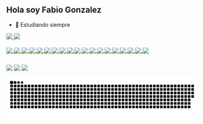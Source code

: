 ## Hola soy Fabio Gonzalez

- 🌱 Estudiando siempre 
<div>
  <a href="https://beacos.ai/g0nzano">
    <img height="180em" src="https://github-readme-stats.vercel.app/api?username=g0nzano&show_icons=true&theme=dark&include_all_commits=true&count_private=true"/>
    <img height="180em" src="https://github-readme-stats.vercel.app/api/top-langs/?username=g0nzano&layout=compact&langs_count=16&theme=dark"/>
  </div>
  <div style="display: inlcine_block"><br>
   <img align="center"src="https://icongr.am/devicon/android-original.svg?size=34&color=currentColor"/>
   <img align="center"src="https://icongr.am/devicon/angularjs-original.svg?size=34&color=currentColor"/>
    <img align="center" src="https://icongr.am/devicon/html5-original.svg?size=34&color=currentColor"/>
    <img align="center" src="https://icongr.am/devicon/css3-original.svg?size=34&color=currentColor"/>
    <img align="center" src="https://icongr.am/devicon/ionic-original.svg?size=34&color=currentColor"/>
    <img align="center"src="https://icongr.am/devicon/java-original.svg?size=34&color=currentColor"/>
    <img align="center" src="https://icongr.am/devicon/javascript-original.svg?size=34&color=currentColor"/>
    <img align="center" src="https://icongr.am/devicon/mysql-original-wordmark.svg?size=34&color=currentColor"/>
    <img align="center"  src="https://icongr.am/devicon/npm-original-wordmark.svg?size=34&color=currentColor"/>
    <img align="center" src="https://icongr.am/devicon/postgresql-original.svg?size=34&color=currentColor"/>
    <img align="center" src="https://icongr.am/devicon/php-original.svg?size=54&color=currentColor"/>
    <img align="center" src="https://icongr.am/devicon/nodejs-original-wordmark.svg?size=54&color=currentColor"/>
    <img align="center" src="https://icongr.am/devicon/react-original.svg?size=34&color=currentColor"/>
    <img align="center"  src="https://icongr.am/devicon/typescript-original.svg?size=34&color=currentColor"/>
    <img align="center"  src="https://icongr.am/devicon/python-original.svg?size=38&color=currentColor"/>
    <img align="center"  src="https://icongr.am/devicon/illustrator-plain.svg?size=38&color=f50000"/>
    <img align="center"  src="https://icongr.am/devicon/laravel-plain.svg?size=38&color=3dd8ff"/>
    <img align="center" src="https://icongr.am/devicon/linux-original.svg?size=35&color=currentColor"/>
     <img align="center" src="https://icongr.am/simple/firebase.svg?size=39&color=ffdd00&colored=false"/>
  </div>
  
  ##
  
  <div>
    <a href="https://www.linkedin.com/in/fabio-gonzalez-3952681ba/" target="_blank"><img src="https://img.shields.io/badge/LinkedIn-0077B5?style=for-the-badge&logo=linkedin&logoColor=white" target="_blank"></a>
    <a href="https://t.me/FabioCBJR013" target="_blank"><img src="https://img.shields.io/badge/Telegram-2CA5E0?style=for-the-badge&logo=telegram&logoColor=white" target="_blank"></a>
    <a href="https://paginaweb-five.vercel.app/" target="_blank"><img src="https://img.shields.io/badge/RSS-FFA500?style=for-the-badge&logo=rss&logoColor=white" target="_blank"></a>
    
   ![Snake animation](https://github.com/g0nzano/g0nzano/blob/output/github-contribution-grid-snake.svg)
    
  </div>
